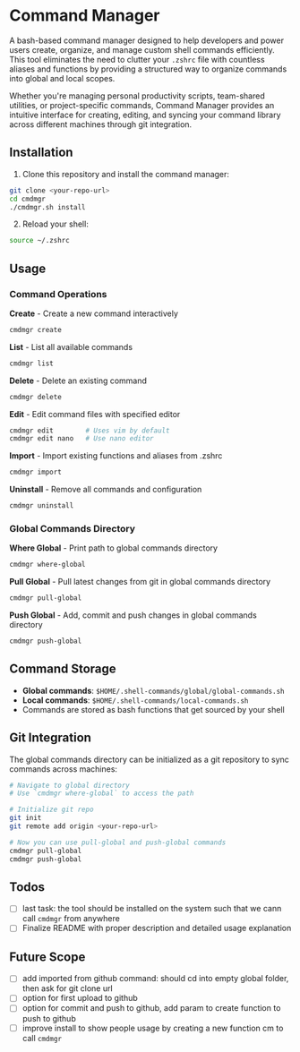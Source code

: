 # Command Manager

A bash-based command manager designed to help developers and power users create, organize, and manage custom shell commands efficiently. This tool eliminates the need to clutter your `.zshrc` file with countless aliases and functions by providing a structured way to organize commands into global and local scopes.

Whether you're managing personal productivity scripts, team-shared utilities, or project-specific commands, Command Manager provides an intuitive interface for creating, editing, and syncing your command library across different machines through git integration.

## Installation

1. Clone this repository and install the command manager:
```bash
git clone <your-repo-url>
cd cmdmgr
./cmdmgr.sh install
```

2. Reload your shell:
```bash
source ~/.zshrc
```

## Usage

### Command Operations

**Create** - Create a new command interactively
```bash
cmdmgr create
```

**List** - List all available commands
```bash
cmdmgr list
```

**Delete** - Delete an existing command
```bash
cmdmgr delete
```

**Edit** - Edit command files with specified editor
```bash
cmdmgr edit        # Uses vim by default
cmdmgr edit nano   # Use nano editor
```

**Import** - Import existing functions and aliases from .zshrc
```bash
cmdmgr import
```

**Uninstall** - Remove all commands and configuration
```bash
cmdmgr uninstall
```

### Global Commands Directory

**Where Global** - Print path to global commands directory
```bash
cmdmgr where-global
```

**Pull Global** - Pull latest changes from git in global commands directory
```bash
cmdmgr pull-global
```

**Push Global** - Add, commit and push changes in global commands directory
```bash
cmdmgr push-global
```

## Command Storage

- **Global commands**: `$HOME/.shell-commands/global/global-commands.sh`
- **Local commands**: `$HOME/.shell-commands/local-commands.sh`
- Commands are stored as bash functions that get sourced by your shell

## Git Integration

The global commands directory can be initialized as a git repository to sync commands across machines:

```bash
# Navigate to global directory
# Use `cmdmgr where-global` to access the path

# Initialize git repo
git init
git remote add origin <your-repo-url>

# Now you can use pull-global and push-global commands
cmdmgr pull-global
cmdmgr push-global
```

## Todos
- [ ] last task: the tool should be installed on the system such that we cann call `cmdmgr` from anywhere
- [ ] Finalize README with proper description and detailed usage explanation

## Future Scope
- [ ] add imported from github command: should cd into empty global folder, then ask for git clone url
- [ ] option for first upload to github
- [ ] option for commit and push to github, add param to create function to push to github
- [ ] improve install to show people usage by creating a new function cm to call `cmdmgr`